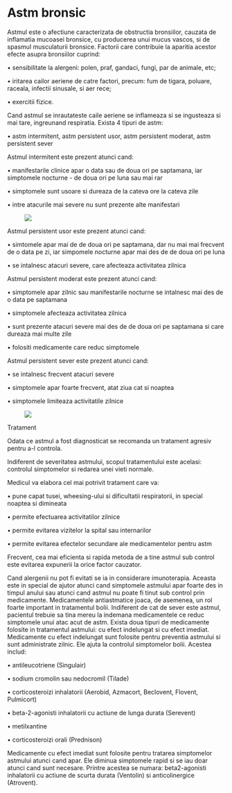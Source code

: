 
# Astm bronsic
Astmul este o afectiune caracterizata de obstructia  bronsiilor, cauzata de  inflamatia mucoasei  bronsice,  cu producerea unui mucus vascos, si de spasmul  musculaturii bronsice. Factorii care  contribuie la  aparitia acestor efecte asupra  bronsiilor cuprind:

•  sensibilitate la alergeni: polen, praf, gandaci, fungi,  par de animale, etc;

•  iritarea cailor aeriene de catre factori, precum: fum  de tigara, poluare, raceala,  infectii  sinusale,  si aer rece;

•  exercitii fizice.

Cand astmul se inrautateste caile aeriene se  inflameaza si se ingusteaza si mai  tare,  ingreunand   respiratia. Exista 4 tipuri de astm:

•  astm intermitent, astm persistent usor, astm persistent moderat, astm  persistent sever

Astmul intermitent este prezent atunci cand:

•  manifestarile clinice apar o data sau de doua ori pe saptamana,  iar  simptomele  nocturne -  de doua ori pe luna sau mai rar

•  simptomele sunt usoare si dureaza de la cateva ore la cateva  zile

•  intre atacurile mai severe nu sunt prezente alte manifestari
<figure class="left"><img src='http://www.contraboli.ro/wp-content/uploads/astm-bronsic.jpg' /></figure>

Astmul persistent usor este prezent atunci cand:

•  simtomele apar mai de de doua ori pe saptamana, dar nu mai mai frecvent de o  data pe zi, iar  simpomele nocturne apar mai des de de doua ori pe luna

•  se intalnesc atacuri severe, care afecteaza activitatea zilnica

Astmul persistent moderat este prezent atunci cand:

•  simptomele apar zilnic sau manifestarile nocturne se intalnesc mai des de o  data pe  saptamana

•  simptomele afecteaza activitatea zilnica

•  sunt prezente atacuri severe mai des de de doua ori pe saptamana si care  dureaza mai multe  zile

•  folositi medicamente care reduc simptomele

Astmul persistent sever este prezent atunci cand:

•  se intalnesc frecvent atacuri severe

•  simptomele apar foarte frecvent, atat ziua cat si noaptea

•  simptomele limiteaza activitatile zilnice

<figure class="left"><img src='http://www.romedic.ro/uploadart/boli/2958.jpg' /></figure>

Tratament

Odata ce astmul a fost diagnosticat se recomanda un tratament agresiv pentru a-l controla.

Indiferent de severitatea astmului, scopul tratamentului este acelasi: controlul simptomelor si redarea unei vieti normale.

Medicul va elabora cel mai potrivit tratament care va:

•  pune capat tusei, wheesing-ului si dificultatii respiratorii, in special noaptea si dimineata

•  permite efectuarea activitatilor zilnice

•  permite evitarea vizitelor la spital sau internarilor

•  permite evitarea efectelor secundare ale medicamentelor pentru astm

Frecvent, cea mai eficienta si rapida metoda de a tine astmul sub control este evitarea expunerii la orice factor cauzator.

Cand alergenii nu pot fi evitati se ia in considerare imunoterapia. Aceasta este in special de ajutor atunci cand simptomele astmului apar foarte des in timpul anului sau atunci cand astmul nu poate fi tinut sub control prin medicamente.
Medicamentele antiastmatice joaca, de asemenea, un rol foarte important in tratamentul bolii. Indiferent de cat de sever este astmul, pacientul trebuie sa tina mereu la indemana medicamentele ce reduc simptomele unui atac acut de astm. Exista doua tipuri de medicamente folosite in tratamentul astmului: cu efect indelungat si cu efect imediat. Medicamente cu efect indelungat sunt folosite pentru preventia astmului si sunt administrate zilnic. Ele ajuta la controlul simptomelor bolii. Acestea includ:

•  antileucotriene (Singulair)

•  sodium cromolin sau nedocromil (Tilade)

•  corticosteroizi inhalatorii (Aerobid, Azmacort, Beclovent, Flovent, Pulmicort)

•  beta-2-agonisti inhalatorii cu actiune de lunga durata (Serevent)

•  metilxantine

•  corticosteroizi orali (Prednison)

Medicamente cu efect imediat sunt folosite pentru tratarea simptomelor astmului atunci cand apar. Ele diminua simptomele rapid si se iau doar atunci cand sunt necesare. Printre acestea se numara: beta2-agonisti inhalatorii cu actiune de scurta durata (Ventolin) si anticolinergice (Atrovent).
  
